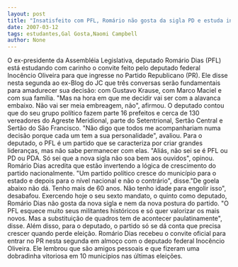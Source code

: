 ```yaml
---
layout: post
title: "Insatisfeito com PFL, Romário não gosta da sigla PD e estuda ingresso no PR "
date: 2007-03-12
tags: estudantes,Gal Gosta,Naomi Campbell
author: None
---
```

O ex-presidente da Assembléia Legislativa, deputado Romário Dias (PFL) está estudando com carinho o convite feito pelo deputado federal Inocêncio Oliveira para que ingresse no Partido Republicano (PR).
Ele disse nesta segunda ao ex-Blog do JC que três conversas serão fundamentais para amadurecer sua decisão: com Gustavo Krause, com Marco Maciel e com sua família.
\"Mas na hora em que me decidir vai ser com a alavanca embaixo. Não vai ser meia embreagem, não\", afirmou. 
O deputado contou que do seu grupo político fazem parte 16 prefeitos e cerca de 130 vereadores do Agreste Meridional, parte do Setentrional, Sertão Central e Sertão do São Francisco. \"Não digo que todos me acompanhariam numa decisão porque cada um tem a sua personalidade\", avaliou. 
Para o deputado, o PFL é um partido que se caracteriza por criar grandes lideranças, mas não sabe permanecer com elas. \"Aliás, não sei se é PFL ou PD ou PDA. Só sei que a nova sigla não soa bem aos ouvidos\", opinou.
Romário Dias acredita que estão invertendo a lógica de crescimento do partido nacionalmente. 
\"Um partido político cresce do município para o estado e depois para o nível nacional e não o contrário\", disse.\"De goela abaixo não dá. Tenho mais de 60 anos. Não tenho idade para engolir isso\", desabafou.
Exercendo hoje o seu sexto mandato, o quinto como deputado, Romário Dias não gosta da nova sigla e nem da nova postura do partido. 
\"O PFL esquece muito seus militantes históricos e só quer valorizar os mais novos. Mas a substituição de quadros tem de acontecer paulatinamente\", disse. Além disso, para o deputado, o partido só se dá conta que precisa crescer quando perde eleição.
Romário Dias recebeu o convite oficial para entrar no PR nesta segunda em almoço com o deputado federal Inocêncio Oliveira. Ele lembrou que são amigos pessoais e que fizeram uma dobradinha vitoriosa em 10 municípios nas últimas eleições. 